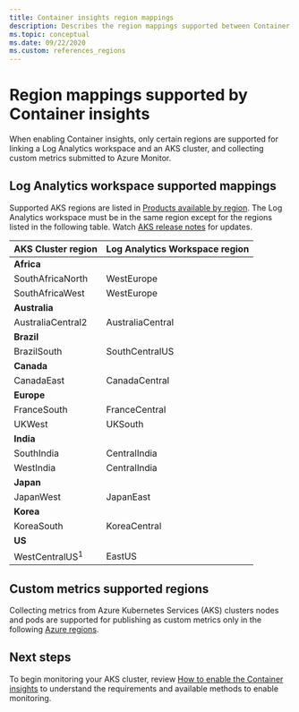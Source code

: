 ```yaml
---
title: Container insights region mappings
description: Describes the region mappings supported between Container insights, Log Analytics Workspace, and custom metrics.
ms.topic: conceptual
ms.date: 09/22/2020
ms.custom: references_regions
---
```


# Region mappings supported by Container insights

 When enabling Container insights, only certain regions are supported for linking a Log Analytics workspace and an AKS cluster, and collecting custom metrics submitted to Azure Monitor.

## Log Analytics workspace supported mappings

Supported AKS regions are listed in [Products available by region](https://azure.microsoft.com/global-infrastructure/services/?products=kubernetes-service). The Log Analytics workspace must be in the same region except for the regions listed in the following table. Watch [AKS release notes](https://github.com/Azure/AKS/releases) for updates.


|**AKS Cluster region** | **Log Analytics Workspace region** |
|-----------------------|------------------------------------|
|**Africa** | |
|SouthAfricaNorth |WestEurope |
|SouthAfricaWest |WestEurope |
|**Australia** | |
|AustraliaCentral2 |AustraliaCentral |
|**Brazil** | |
|BrazilSouth | SouthCentralUS |
|**Canada** ||
|CanadaEast |CanadaCentral |
|**Europe** | |
|FranceSouth |FranceCentral |
|UKWest |UKSouth |
|**India** | |
|SouthIndia |CentralIndia |
|WestIndia |CentralIndia |
|**Japan** | |
|JapanWest |JapanEast |
|**Korea** | |
|KoreaSouth |KoreaCentral |
|**US** | |
|WestCentralUS<sup>1</sup>|EastUS |



## Custom metrics supported regions

Collecting metrics from Azure Kubernetes Services (AKS) clusters nodes and pods are supported for publishing as custom metrics only in the following [Azure regions](../essentials/metrics-custom-overview.md#supported-regions).

## Next steps

To begin monitoring your AKS cluster, review [How to enable the Container insights](container-insights-onboard.md) to understand the requirements and available methods to enable monitoring.  
